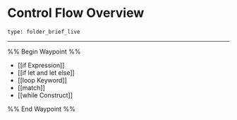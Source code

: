 # Control Flow Overview
 
```ccard
type: folder_brief_live
```
 
---

%% Begin Waypoint %%
- [[if Expression]]
- [[if let and let else]]
- [[loop Keyword]]
- [[match]]
- [[while Construct]]

%% End Waypoint %%